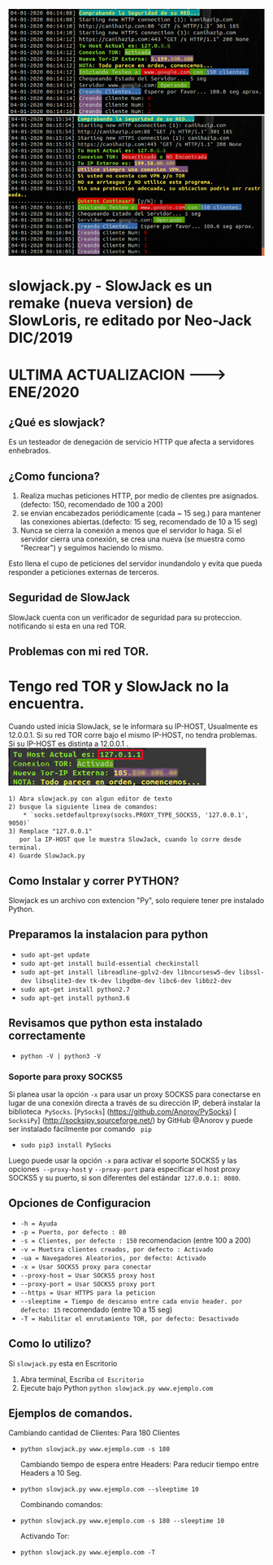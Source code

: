 ![alt text](https://raw.githubusercontent.com/neo-jack-official/SlowJack/master/Imagenes/Vista01.png)
![alt text](https://raw.githubusercontent.com/neo-jack-official/SlowJack/master/Imagenes/vista02.png)
# slowjack.py - SlowJack es un remake (nueva version) de SlowLoris, re editado por Neo-Jack DIC/2019
# ULTIMA ACTUALIZACION ---> ENE/2020
## ¿Qué es slowjack?
Es un testeador de denegación de servicio HTTP que afecta a servidores enhebrados.

## ¿Como funciona?
1. Realiza muchas peticiones HTTP, por medio de clientes pre asignados.(defecto: 150, recomendado de 100 a 200)
2. se envian encabezados periódicamente (cada ~ 15 seg.) para mantener las conexiones abiertas.(defecto: 15 seg, recomendado de 10 a 15 seg)
3. Nunca se cierra la conexión a menos que el servidor lo haga. Si el servidor cierra una conexión, se crea una nueva (se muestra como "Recrear") y seguimos haciendo lo mismo.

Esto llena el cupo de peticiones del servidor inundandolo y evita que pueda responder a peticiones externas de terceros.

## Seguridad de SlowJack

SlowJack cuenta con un verificador de seguridad para su proteccion.
notificando si esta en una red TOR.

## Problemas con mi red TOR.
# Tengo red TOR y SlowJack no la encuentra.
Cuando usted inicia SlowJack, se le informara su IP-HOST, Usualmente es 12.0.0.1.
Si su red TOR corre bajo el mismo IP-HOST, no tendra problemas.
Si su IP-HOST es distinta a 12.0.0.1
.
![alt text](https://raw.githubusercontent.com/neo-jack-official/SlowJack/master/Imagenes/iphost.png)

	1) Abra slowjack.py con algun editor de texto
	2) busque la siguiente linea de comandos:
	    * `socks.setdefaultproxy(socks.PROXY_TYPE_SOCKS5, '127.0.0.1', 9050)`
	3) Remplace "127.0.0.1"
	   por la IP-HOST que le muestra SlowJack, cuando lo corre desde terminal.
	4) Guarde SlowJack.py


## Como Instalar y correr PYTHON?

Slowjack es un archivo con extencion "Py", solo requiere tener pre instalado Python.

## Preparamos la instalacion para python

* `sudo apt-get update`
* `sudo apt-get install build-essential checkinstall`
* `sudo apt-get install libreadline-gplv2-dev libncursesw5-dev libssl-dev libsqlite3-dev tk-dev libgdbm-dev libc6-dev libbz2-dev`
* `sudo apt-get install python2.7`
* `sudo apt-get install python3.6`

## Revisamos que python esta instalado correctamente

* `python -V | python3 -V`


### Soporte para proxy SOCKS5

Si planea usar la opción `-x` para usar un proxy SOCKS5 para conectarse en lugar de una conexión directa a través de su dirección IP, deberá instalar la biblioteca` PySocks`.
 [`PySocks`] (https://github.com/Anorov/PySocks)
 [` SocksiPy`] (http://socksipy.sourceforge.net/) by GitHub @Anorov y puede ser instalado fácilmente por comando ` pip` 

* `sudo pip3 install PySocks`

Luego puede usar la opción `-x` para activar el soporte SOCKS5 y las opciones` --proxy-host` y `--proxy-port` para especificar el host proxy SOCKS5 y su puerto, si son diferentes del estándar` 127.0.0.1: 8080`.

## Opciones de Configuracion

* `-h = Ayuda`
* `-p = Puerto, por defecto : 80`
* `-s = Clientes, por defecto : 150` recomendacion (entre 100 a 200)
* `-v = Muetsra clientes creados, por defecto : Activado`
* `-ua = Navegadores Aleatorios, por defecto: Activado`
* `-x = Usar SOCKS5 proxy para conectar`
* `--proxy-host = Usar SOCKS5 proxy host`
* `--proxy-port = Usar SOCKS5 proxy port`
* `--https = Usar HTTPS para la peticion`
* `--sleeptime = Tiempo de descanso entre cada envio header. por defecto: 15` recomendado (entre 10 a 15 seg)
* `-T = Habilitar el enrutamiento TOR, por defecto: Desactivado`

## Como lo utilizo?

Si `slowjack.py` esta en Escritorio
1) Abra terminal, Escriba `cd Escritorio`
2) Ejecute bajo Python `python slowjack.py www.ejemplo.com`

## Ejemplos de comandos.

  Cambiando cantidad de Clientes:
Para 180 Clientes
* `python slowjack.py www.ejemplo.com -s 180` 

  Cambiando tiempo de espera entre Headers:
Para reducir tiempo entre Headers a 10 Seg.
* `python slowjack.py www.ejemplo.com --sleeptime 10`

  Combinando comandos:
* `python slowjack.py www.ejemplo.com -s 180 --sleeptime 10`

  Activando Tor:
* `python slowjack.py www.ejemplo.com -T`



